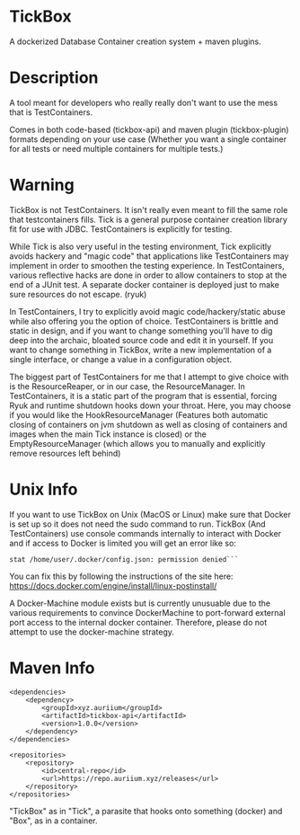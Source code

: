 
# TickBox

A dockerized Database Container creation system + maven plugins.

# Description 

A tool meant for developers who really really don't want to use the mess that is TestContainers.

Comes in both code-based (tickbox-api) and maven plugin (tickbox-plugin) formats depending on 
your use case (Whether you want a single container for all tests or need multiple containers for 
multiple tests.)

# Warning

TickBox is not TestContainers. It isn't really even meant to fill the same role that testcontainers fills.
Tick is a general purpose container creation library fit for use with JDBC. TestContainers is explicitly for testing.

While Tick is also very useful in the testing environment, Tick explicitly avoids hackery and "magic code"
that applications like TestContainers may implement in order to smoothen the testing experience.
In TestContainers, various reflective hacks are done in order to allow containers to stop at the end of a JUnit test.
A separate docker container is deployed just to make sure resources do not escape. (ryuk)

In TestContainers, I try to explicitly avoid magic code/hackery/static abuse while also offering you the option of choice.
TestContainers is brittle and static in design, and if you want to change something you'll have to dig deep into
the archaic, bloated source code and edit it in yourself. If you want to change something in TickBox, write a new
implementation of a single interface, or change a value in a configuration object.

The biggest part of TestContainers for me that I attempt to give choice with is the ResourceReaper, 
or in our case, the ResourceManager. In TestContainers, it is a static part of the program 
that is essential, forcing Ryuk and runtime shutdown hooks down your throat. Here, you may choose
if you would like the HookResourceManager (Features both automatic closing of containers on jvm shutdown
as well as closing of containers and images when the main Tick instance is closed) or the EmptyResourceManager
(which allows you to manually and explicitly remove resources left behind)

# Unix Info

If you want to use TickBox on Unix (MacOS or Linux) make sure that Docker is set up so it does
not need the sudo command to run. TickBox (And TestContainers) use console commands internally
to interact with Docker and if access to Docker is limited you will get an error like so:

```WARNING: Error loading config file: /home/user/.docker/config.json -
stat /home/user/.docker/config.json: permission denied```
```

You can fix this by following the instructions of the site here:
https://docs.docker.com/engine/install/linux-postinstall/

A Docker-Machine module exists but is currently unusuable due to the various requirements to convince
DockerMachine to port-forward external port access to the internal docker container. Therefore, please
do not attempt to use the docker-machine strategy.


# Maven Info

```
<dependencies>
    <dependency>
        <groupId>xyz.auriium</groupId>
        <artifactId>tickbox-api</artifactId>
        <version>1.0.0</version>
    </dependency>
</dependencies>

<repositories>
    <repository>
        <id>central-repo</id>
        <url>https://repo.auriium.xyz/releases</url>
    </repository>
</repositories>
```

"TickBox" as in "Tick", a parasite that hooks onto something (docker) and "Box", as in a container.
